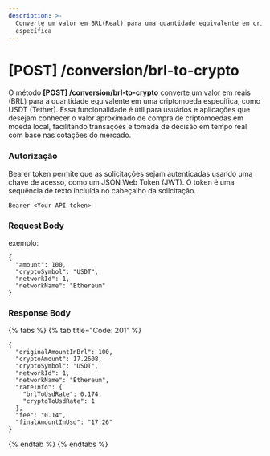 ```yaml
---
description: >-
  Converte um valor em BRL(Real) para uma quantidade equivalente em criptomoeda
  específica
---
```


# \[POST] /conversion/brl-to-crypto

O método **\[POST] /conversion/brl-to-crypto** converte um valor em reais (BRL) para a quantidade equivalente em uma criptomoeda específica, como USDT (Tether). Essa funcionalidade é útil para usuários e aplicações que desejam conhecer o valor aproximado de compra de criptomoedas em moeda local, facilitando transações e tomada de decisão em tempo real com base nas cotações do mercado.

### Autorização

Bearer token permite que as solicitações sejam autenticadas usando uma chave de acesso, como um JSON Web Token (JWT). O token é uma sequência de texto incluída no cabeçalho da solicitação.

```
Bearer <Your API token>
```

### Request Body

exemplo:

```
{
  "amount": 100,
  "cryptoSymbol": "USDT",
  "networkId": 1,
  "networkName": "Ethereum"
}
```

### Response Body

{% tabs %}
{% tab title="Code: 201" %}
```
{
  "originalAmountInBrl": 100,
  "cryptoAmount": 17.2608,
  "cryptoSymbol": "USDT",
  "networkId": 1,
  "networkName": "Ethereum",
  "rateInfo": {
    "brlToUsdRate": 0.174,
    "cryptoToUsdRate": 1
  },
  "fee": "0.14",
  "finalAmountInUsd": "17.26"
}
```
{% endtab %}
{% endtabs %}

